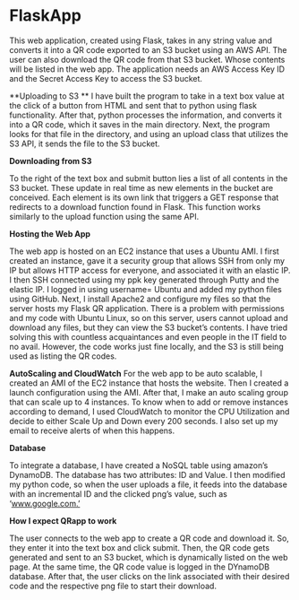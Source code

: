 # FlaskApp
This web application, created using Flask, takes in any string value and converts it into a QR code exported to an S3 bucket using an AWS API. The user can also download the QR code from that S3 bucket. Whose contents will be listed in the web app. The application needs an AWS Access Key ID and the Secret Access Key to access the S3 bucket.

**Uploading to S3
**
I have built the program to take in a text box value at the click of a button from HTML and sent that to python using flask functionality. After that, python processes the information, and converts it into a QR code, which it saves in the main directory. Next, the program looks for that file in the directory, and using an upload class that utilizes the S3 API, it sends the file to the S3 bucket.

**Downloading from S3**

To the right of the text box and submit button lies a list of all contents in the S3 bucket. These update in real time as new elements in the bucket are conceived. Each element is its own link that triggers a GET response that redirects to a download function found in Flask. This function works similarly to the upload function using the same API.

**Hosting the Web App**

The web app is hosted on an EC2 instance that uses a Ubuntu AMI. I first created an instance, gave it a security group that allows SSH from only my IP but allows HTTP access for everyone, and associated it with an elastic IP. I then SSH connected using my ppk key generated through Putty and the elastic IP. I logged in using username= Ubuntu and added my python files using GitHub. Next, I install Apache2 and configure my files so that the server hosts my Flask QR application. 
There is a problem with permissions and my code with Ubuntu Linux, so on this server, users cannot upload and download any files, but they can view the S3 bucket’s contents. I have tried solving this with countless acquaintances and even people in the IT field to no avail. However, the code works just fine locally, and the S3 is still being used as listing the QR codes.

**AutoScaling and CloudWatch**
For the web app to be auto scalable, I created an AMI of the EC2 instance that hosts the website. Then I created a launch configuration using the AMI. After that, I make an auto scaling group that can scale up to 4 instances. To know when to add or remove instances according to demand, I used CloudWatch to monitor the CPU Utilization and decide to either Scale Up and Down every 200 seconds. I also set up my email to receive alerts of when this happens.

**Database**

To integrate a database, I have created a NoSQL table using amazon’s DynamoDB. The database has two attributes: ID and Value. I then modified my python code, so when the user uploads a file, it feeds into the database with an incremental ID and the clicked png’s value, such as ‘www.google.com.’

**How I expect QRapp to work**

The user connects to the web app to create a QR code and download it. So, they enter it into the text box and click submit. Then, the QR code gets generated and sent to an S3 bucket, which is dynamically listed on the web page. At the same time, the QR code value is logged in the DYnamoDB database. After that, the user clicks on the link associated with their desired code and the respective png file to start their download.
